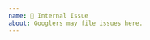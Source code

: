 ```yaml
---
name: 🐞 Internal Issue
about: Googlers may file issues here.
---
```

<!-- DO NOT DELETE
validate_template=true
template_path=.github/ISSUE_TEMPLATE/bug_report.md
-->
